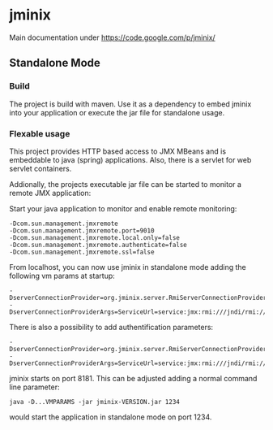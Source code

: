 # jminix 

Main documentation under https://code.google.com/p/jminix/

## Standalone Mode

### Build 

The project is build with maven. Use it as a dependency to embed jminix into your application or execute the jar file for standalone usage.

### Flexable usage

This project provides HTTP based access to JMX MBeans and is embeddable to java (spring) applications. Also, there is a servlet for web servlet containers. 

Addionally, the projects executable jar file can be started to monitor a remote JMX application: 

Start your java application to monitor and enable remote monitoring:

```
-Dcom.sun.management.jmxremote 
-Dcom.sun.management.jmxremote.port=9010
-Dcom.sun.management.jmxremote.local.only=false 
-Dcom.sun.management.jmxremote.authenticate=false 
-Dcom.sun.management.jmxremote.ssl=false
```

From localhost, you can now use jminix in standalone mode adding the following vm params at startup: 

```
-DserverConnectionProvider=org.jminix.server.RmiServerConnectionProvider
-DserverConnectionProviderArgs=ServiceUrl=service:jmx:rmi:///jndi/rmi://localhost:9010/jmxrmi
```

There is also a possibility to add authentification parameters:

```
-DserverConnectionProvider=org.jminix.server.RmiServerConnectionProvider
-DserverConnectionProviderArgs=ServiceUrl=service:jmx:rmi:///jndi/rmi://localhost:9010/jmxrmi,Username=user,Password=secret
```

jminix starts on port 8181. This can be adjusted adding a normal command line parameter:

```
java -D...VMPARAMS -jar jminix-VERSION.jar 1234 
```

would start the application in standalone mode on port 1234.

